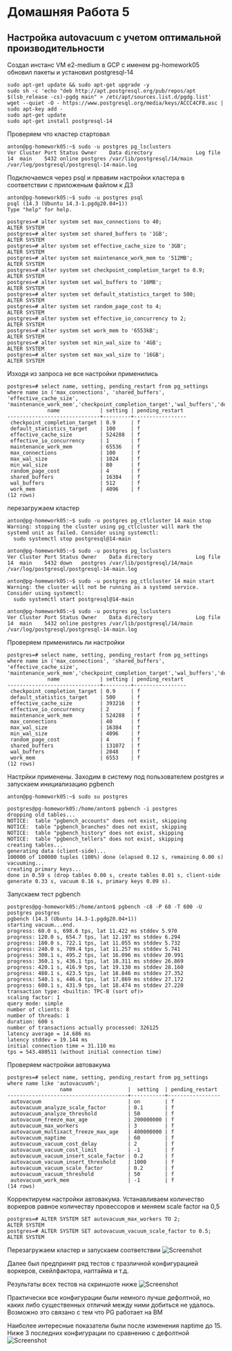 # Домашняя Работа 5
## Настройка autovacuum с учетом оптимальной производительности
Создал инстанс VM e2-medium в GCP с именем pg-homework05 обновил пакеты и установил postgresql-14
```
sudo apt-get update && sudo apt-get upgrade -y
sudo sh -c 'echo "deb http://apt.postgresql.org/pub/repos/apt $(lsb_release -cs)-pgdg main" > /etc/apt/sources.list.d/pgdg.list'
wget --quiet -O - https://www.postgresql.org/media/keys/ACCC4CF8.asc | sudo apt-key add -
sudo apt-get update
sudo apt-get install postgresql-14
```

Проверяем что кластер стартовал
```
anton@pg-homework05:~$ sudo -u postgres pg_lsclusters
Ver Cluster Port Status Owner    Data directory              Log file
14  main    5432 online postgres /var/lib/postgresql/14/main /var/log/postgresql/postgresql-14-main.log
```

Подключаемся через psql и првавим настройки кластера в соответствии с приложеным файлом к ДЗ
```
anton@pg-homework05:~$ sudo -u postgres psql
psql (14.3 (Ubuntu 14.3-1.pgdg20.04+1))
Type "help" for help.

postgres=# alter system set max_connections to 40;
ALTER SYSTEM
postgres=# alter system set shared_buffers to '1GB';
ALTER SYSTEM
postgres=# alter system set effective_cache_size to '3GB';
ALTER SYSTEM
postgres=# alter system set maintenance_work_mem to '512MB';
ALTER SYSTEM
postgres=# alter system set checkpoint_completion_target to 0.9;
ALTER SYSTEM
postgres=# alter system set wal_buffers to '16MB';
ALTER SYSTEM
postgres=# alter system set default_statistics_target to 500;
ALTER SYSTEM
postgres=# alter system set random_page_cost to 4;
ALTER SYSTEM
postgres=# alter system set effective_io_concurrency to 2;
ALTER SYSTEM
postgres=# alter system set work_mem to '6553kB';
ALTER SYSTEM
postgres=# alter system set min_wal_size to '4GB';
ALTER SYSTEM
postgres=# alter system set max_wal_size to '16GB';
ALTER SYSTEM
```

Изходя из запроса не все настройки применились
```
postgres=# select name, setting, pending_restart from pg_settings where name in ('max_connections', 'shared_buffers', 'effective_cache_size', 'maintenance_work_mem','checkpoint_completion_target','wal_buffers','default_statistics_target','random_page_cost','effective_io_concurrency','work_mem','min_wal_size','max_wal_size');
             name             | setting | pending_restart
------------------------------+---------+-----------------
 checkpoint_completion_target | 0.9     | f
 default_statistics_target    | 100     | f
 effective_cache_size         | 524288  | f
 effective_io_concurrency     | 1       | f
 maintenance_work_mem         | 65536   | f
 max_connections              | 100     | f
 max_wal_size                 | 1024    | f
 min_wal_size                 | 80      | f
 random_page_cost             | 4       | f
 shared_buffers               | 16384   | f
 wal_buffers                  | 512     | f
 work_mem                     | 4096    | f
(12 rows)
```

перезагружаем кластер
```
anton@pg-homework05:~$ sudo -u postgres pg_ctlcluster 14 main stop
Warning: stopping the cluster using pg_ctlcluster will mark the systemd unit as failed. Consider using systemctl:
  sudo systemctl stop postgresql@14-main

anton@pg-homework05:~$ sudo -u postgres pg_lsclusters
Ver Cluster Port Status Owner    Data directory              Log file
14  main    5432 down   postgres /var/lib/postgresql/14/main /var/log/postgresql/postgresql-14-main.log

anton@pg-homework05:~$ sudo -u postgres pg_ctlcluster 14 main start
Warning: the cluster will not be running as a systemd service. Consider using systemctl:
  sudo systemctl start postgresql@14-main

anton@pg-homework05:~$ sudo -u postgres pg_lsclusters
Ver Cluster Port Status Owner    Data directory              Log file
14  main    5432 online postgres /var/lib/postgresql/14/main /var/log/postgresql/postgresql-14-main.log
```

Проверяем применились ли настройки
```
postgres=# select name, setting, pending_restart from pg_settings where name in ('max_connections', 'shared_buffers', 'effective_cache_size', 'maintenance_work_mem','checkpoint_completion_target','wal_buffers','default_statistics_target','random_page_cost','effective_io_concurrency','work_mem','min_wal_size','max_wal_size');
             name             | setting | pending_restart
------------------------------+---------+-----------------
 checkpoint_completion_target | 0.9     | f
 default_statistics_target    | 500     | f
 effective_cache_size         | 393216  | f
 effective_io_concurrency     | 2       | f
 maintenance_work_mem         | 524288  | f
 max_connections              | 40      | f
 max_wal_size                 | 16384   | f
 min_wal_size                 | 4096    | f
 random_page_cost             | 4       | f
 shared_buffers               | 131072  | f
 wal_buffers                  | 2048    | f
 work_mem                     | 6553    | f
(12 rows)
```

Настрйки применены. Заходим в систему под пользователем postgres и запускаем инициализацию pgbench
```
anton@pg-homework05:~$ sudo su postgres

postgres@pg-homework05:/home/anton$ pgbench -i postgres
dropping old tables...
NOTICE:  table "pgbench_accounts" does not exist, skipping
NOTICE:  table "pgbench_branches" does not exist, skipping
NOTICE:  table "pgbench_history" does not exist, skipping
NOTICE:  table "pgbench_tellers" does not exist, skipping
creating tables...
generating data (client-side)...
100000 of 100000 tuples (100%) done (elapsed 0.12 s, remaining 0.00 s)
vacuuming...
creating primary keys...
done in 0.59 s (drop tables 0.00 s, create tables 0.01 s, client-side generate 0.33 s, vacuum 0.16 s, primary keys 0.09 s).
```

Запускаем тест pgbench
```
postgres@pg-homework05:/home/anton$ pgbench -c8 -P 60 -T 600 -U postgres postgres
pgbench (14.3 (Ubuntu 14.3-1.pgdg20.04+1))
starting vacuum...end.
progress: 60.0 s, 698.6 tps, lat 11.422 ms stddev 5.970
progress: 120.0 s, 654.7 tps, lat 12.197 ms stddev 6.294
progress: 180.0 s, 722.1 tps, lat 11.055 ms stddev 5.732
progress: 240.0 s, 709.4 tps, lat 11.257 ms stddev 5.741
progress: 300.1 s, 495.2 tps, lat 16.096 ms stddev 20.991
progress: 360.1 s, 436.1 tps, lat 18.311 ms stddev 26.869
progress: 420.1 s, 416.9 tps, lat 19.130 ms stddev 28.160
progress: 480.1 s, 423.5 tps, lat 18.846 ms stddev 27.352
progress: 540.1 s, 446.4 tps, lat 17.869 ms stddev 27.172
progress: 600.1 s, 431.9 tps, lat 18.474 ms stddev 27.220
transaction type: <builtin: TPC-B (sort of)>
scaling factor: 1
query mode: simple
number of clients: 8
number of threads: 1
duration: 600 s
number of transactions actually processed: 326125
latency average = 14.686 ms
latency stddev = 19.144 ms
initial connection time = 31.110 ms
tps = 543.480511 (without initial connection time)
```

Проверяем настройки автовакума
```
postgres=# select name, setting, pending_restart from pg_settings where name like 'autovacuum%';
                 name                  |  setting  | pending_restart
---------------------------------------+-----------+-----------------
 autovacuum                            | on        | f
 autovacuum_analyze_scale_factor       | 0.1       | f
 autovacuum_analyze_threshold          | 50        | f
 autovacuum_freeze_max_age             | 200000000 | f
 autovacuum_max_workers                | 3         | f
 autovacuum_multixact_freeze_max_age   | 400000000 | f
 autovacuum_naptime                    | 60        | f
 autovacuum_vacuum_cost_delay          | 2         | f
 autovacuum_vacuum_cost_limit          | -1        | f
 autovacuum_vacuum_insert_scale_factor | 0.2       | f
 autovacuum_vacuum_insert_threshold    | 1000      | f
 autovacuum_vacuum_scale_factor        | 0.2       | f
 autovacuum_vacuum_threshold           | 50        | f
 autovacuum_work_mem                   | -1        | f
(14 rows)
```
Корректируем настройки автовакума. Устанавливаем количество воркеров равное количеству провессоров и меняем scale factor на 0,5
```
postgres=# ALTER SYSTEM SET autovacuum_max_workers TO 2;
ALTER SYSTEM
postgres=# ALTER SYSTEM SET autovacuum_vacuum_scale_factor to 0.5;
ALTER SYSTEM
```
Перезагружаем кластер и запускаем соответствии
![Screenshot](test2.png)

Далее был предпринят ряд тестов с тразличной конфигурацией воркеров, скейлфактора, наптайма и т.д.

Результаты всех тестов на скриншоте ниже
![Screenshot](all_test.png)

Практически все конфигурации были немного лучше дефолтной, но каких либо существенных отличий между ними добиться не удалось. Возможно это связано с тем что PG работает на ВМ

Наиболее интересные показатели были после изменения naptime до 15. Ниже 3 последних конфигурации по сравнению с дефолтной
![Screenshot](finale.png)

